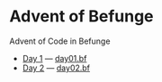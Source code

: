 # Advent of Befunge

Advent of Code in Befunge

- [Day 1](http://adventofcode.com/day/1) — [day01.bf](day01.bf)
- [Day 2](http://adventofcode.com/day/2) — [day02.bf](day02.bf)
